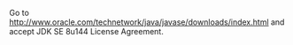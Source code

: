 Go to http://www.oracle.com/technetwork/java/javase/downloads/index.html and accept JDK SE 8u144 License Agreement.
